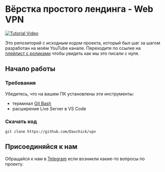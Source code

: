 # Вёрстка простого лендинга - Web VPN

[![Tutorial Video](https://img.youtube.com/vi/Igv3Qd6nk8E/0.jpg)](https://youtube.com/playlist?list=PLNOxD-FILCjgjT71aqoKIPgEVjpqAwGsw&si=O_lYfbUZUfWbNuqd)

Это репозиторий с исходным кодом проекта, который был шаг за шагом разработан на моём YouTube канале. Переходите по ссылке на [плейлист с роликами](https://youtube.com/playlist?list=PLNOxD-FILCjgjT71aqoKIPgEVjpqAwGsw&si=O_lYfbUZUfWbNuqd) чтобы увидеть как мы это писали с нуля.

## Начало работы

### Требования

Убедитесь, что на вашем ПК установлены эти инструменты:

- терминал [Git Bash](https://git-scm.com/downloads)
- расширение Live Server в VS Code

### Скачать код

   `git clone https://github.com/Davchick/vpn`


## Присоединяйся к нам

Обращайся к нам в [Telegram](https://t.me/DavchickWeb) если возникли какие-то вопросы по проекту.
